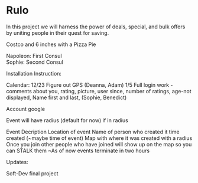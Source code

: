 Rulo
====

In this project we will harness the power of deals, special, and bulk offers by uniting people in their quest for saving. 

Costco and 6 inches with a Pizza Pie

Napoleon: First Consul <br>
Sophie: Second Consul

Installation Instruction:



Calendar:
12/23 Figure out GPS (Deanna, Adam)
1/5 Full login work - comments about you, rating, picture, user since, number of ratings, age-not displayed, Name first and last,  (Sophie, Benedict)


Account 
google


Event will have radius (default for now) if in radius 

Event
  Decription
  Location of event
  Name of person who created it
  time created (~maybe time of event)
  Map with where it was created with a radius
  Once you join other people who have joined will show up on the map so you can STALK them
  ~As of now events terminate in two hours

Updates:



Soft-Dev final project
